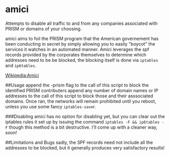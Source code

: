 amici
=====

Attempts to disable all traffic to and from any companies associated with PRISM or domains of your choosing.

amici aims to foil the PRISM program that the American governement has been conducting in secret by simply allowing you to easily "boycot" the services it watches in an automated manner. Amici leverages the spf records provided by the corporates themselves to determine which addresses need to be be blocked, the blocking itself is done via `iptables` and `ip6tables`.


[Wikipedia:Amici](https://en.wikipedia.org/wiki/Amici_prism)

##Usage
append the -prism flag to the call of this script to block the identified PRISM contributers
append any number of domain names or IP addresses to the call of this script to block those and their asssociated domains.
Once ran, the networks will remain prohibited until you reboot, unless you use some fancy `iptables-save`r.

###Disabling
amici has no option for disabling yet, but you can clear out the iptables rules it set up by issuing the command `iptables -F && ip6tables -F` though this method is a bit destructive. I'll come up with a cleaner way, soon!

##Limitations and Bugs
sadly, the SPF records need not include all the addresses to be blocked, but it generally produces very satisfactory results!
